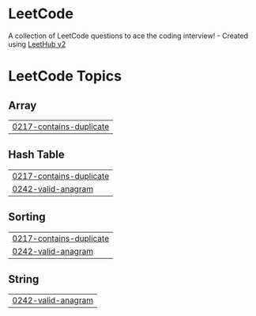 # LeetCode
A collection of LeetCode questions to ace the coding interview! - Created using [LeetHub v2](https://github.com/arunbhardwaj/LeetHub-2.0)

<!---LeetCode Topics Start-->
# LeetCode Topics
## Array
|  |
| ------- |
| [0217-contains-duplicate](https://github.com/ArturHeBraga/LeetCode/tree/master/0217-contains-duplicate) |
## Hash Table
|  |
| ------- |
| [0217-contains-duplicate](https://github.com/ArturHeBraga/LeetCode/tree/master/0217-contains-duplicate) |
| [0242-valid-anagram](https://github.com/ArturHeBraga/LeetCode/tree/master/0242-valid-anagram) |
## Sorting
|  |
| ------- |
| [0217-contains-duplicate](https://github.com/ArturHeBraga/LeetCode/tree/master/0217-contains-duplicate) |
| [0242-valid-anagram](https://github.com/ArturHeBraga/LeetCode/tree/master/0242-valid-anagram) |
## String
|  |
| ------- |
| [0242-valid-anagram](https://github.com/ArturHeBraga/LeetCode/tree/master/0242-valid-anagram) |
<!---LeetCode Topics End-->